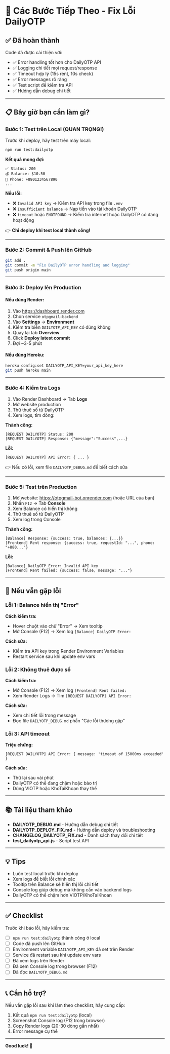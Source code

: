 # 🚀 Các Bước Tiếp Theo - Fix Lỗi DailyOTP

## ✅ Đã hoàn thành

Code đã được cải thiện với:
- ✅ Error handling tốt hơn cho DailyOTP API
- ✅ Logging chi tiết mọi request/response
- ✅ Timeout hợp lý (15s rent, 10s check)
- ✅ Error messages rõ ràng
- ✅ Test script để kiểm tra API
- ✅ Hướng dẫn debug chi tiết

---

## 📋 Bây giờ bạn cần làm gì?

### Bước 1: Test trên Local (QUAN TRỌNG!)

Trước khi deploy, hãy test trên máy local:

```bash
npm run test:dailyotp
```

**Kết quả mong đợi:**
```
✅ Status: 200
💰 Balance: $10.50
📱 Phone: +8801234567890
...
```

**Nếu lỗi:**
- ❌ `Invalid API key` → Kiểm tra API key trong file `.env`
- ❌ `Insufficient balance` → Nạp tiền vào tài khoản DailyOTP
- ❌ `timeout` hoặc `ENOTFOUND` → Kiểm tra internet hoặc DailyOTP có đang hoạt động

👉 **Chỉ deploy khi test local thành công!**

---

### Bước 2: Commit & Push lên GitHub

```bash
git add .
git commit -m "Fix DailyOTP error handling and logging"
git push origin main
```

---

### Bước 3: Deploy lên Production

#### Nếu dùng Render:

1. Vào https://dashboard.render.com
2. Chọn service `otpgmail-backend`
3. Vào **Settings** → **Environment**
4. Kiểm tra biến `DAILYOTP_API_KEY` có đúng không
5. Quay lại tab **Overview**
6. Click **Deploy latest commit**
7. Đợi ~3-5 phút

#### Nếu dùng Heroku:

```bash
heroku config:set DAILYOTP_API_KEY=your_api_key_here
git push heroku main
```

---

### Bước 4: Kiểm tra Logs

1. Vào Render Dashboard → Tab **Logs**
2. Mở website production
3. Thử thuê số từ DailyOTP
4. Xem logs, tìm dòng:

**Thành công:**
```
[REQUEST DAILYOTP] Status: 200
[REQUEST DAILYOTP] Response: {"message":"Success",...}
```

**Lỗi:**
```
[REQUEST DAILYOTP] API Error: { ... }
```

👉 Nếu có lỗi, xem file `DAILYOTP_DEBUG.md` để biết cách sửa

---

### Bước 5: Test trên Production

1. Mở website: https://otpgmail-bot.onrender.com (hoặc URL của bạn)
2. Nhấn `F12` → Tab **Console**
3. Xem Balance có hiển thị không
4. Thử thuê số từ DailyOTP
5. Xem log trong Console

**Thành công:**
```
[Balance] Response: {success: true, balances: {...}}
[Frontend] Rent response: {success: true, requestId: "...", phone: "+880..."}
```

**Lỗi:**
```
[Balance] DailyOTP Error: Invalid API key
[Frontend] Rent failed: {success: false, message: "..."}
```

---

## 🐛 Nếu vẫn gặp lỗi

### Lỗi 1: Balance hiển thị "Error"

**Cách kiểm tra:**
- Hover chuột vào chữ "Error" → Xem tooltip
- Mở Console (F12) → Xem log `[Balance] DailyOTP Error:`

**Cách sửa:**
- Kiểm tra API key trong Render Environment Variables
- Restart service sau khi update env vars

### Lỗi 2: Không thuê được số

**Cách kiểm tra:**
- Mở Console (F12) → Xem log `[Frontend] Rent failed:`
- Xem Render Logs → Tìm `[REQUEST DAILYOTP] API Error:`

**Cách sửa:**
- Xem chi tiết lỗi trong message
- Đọc file `DAILYOTP_DEBUG.md` phần "Các lỗi thường gặp"

### Lỗi 3: API timeout

**Triệu chứng:**
```
[REQUEST DAILYOTP] API Error: { message: 'timeout of 15000ms exceeded' }
```

**Cách sửa:**
- Thử lại sau vài phút
- DailyOTP có thể đang chậm hoặc bảo trì
- Dùng VIOTP hoặc KhoTaiKhoan thay thế

---

## 📚 Tài liệu tham khảo

- **DAILYOTP_DEBUG.md** - Hướng dẫn debug chi tiết
- **DAILYOTP_DEPLOY_FIX.md** - Hướng dẫn deploy và troubleshooting
- **CHANGELOG_DAILYOTP_FIX.md** - Danh sách thay đổi chi tiết
- **test_dailyotp_api.js** - Script test API

---

## 💡 Tips

- Luôn test local trước khi deploy
- Xem logs để biết lỗi chính xác
- Tooltip trên Balance sẽ hiển thị lỗi chi tiết
- Console log giúp debug mà không cần vào backend logs
- DailyOTP có thể chậm hơn VIOTP/KhoTaiKhoan

---

## ✅ Checklist

Trước khi báo lỗi, hãy kiểm tra:

- [ ] `npm run test:dailyotp` thành công ở local
- [ ] Code đã push lên GitHub
- [ ] Environment variable `DAILYOTP_API_KEY` đã set trên Render
- [ ] Service đã restart sau khi update env vars
- [ ] Đã xem logs trên Render
- [ ] Đã xem Console log trong browser (F12)
- [ ] Đã đọc `DAILYOTP_DEBUG.md`

---

## 📞 Cần hỗ trợ?

Nếu vẫn gặp lỗi sau khi làm theo checklist, hãy cung cấp:

1. Kết quả `npm run test:dailyotp` (local)
2. Screenshot Console log (F12 trong browser)
3. Copy Render logs (20-30 dòng gần nhất)
4. Error message cụ thể

---

**Good luck! 🚀**

